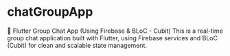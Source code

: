 # chatGroupApp
📱 Flutter Group Chat App (Using Firebase &amp; BLoC - Cubit)  This is a real-time group chat application built with Flutter, using Firebase services and BLoC (Cubit) for clean and scalable state management.
